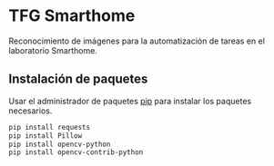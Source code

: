 # TFG Smarthome

Reconocimiento de imágenes para la automatización de tareas en el laboratorio Smarthome.

## Instalación de paquetes

Usar el administrador de paquetes [pip](https://pip.pypa.io/en/stable/) para instalar los paquetes necesarios.

```bash
pip install requests
pip install Pillow
pip install opencv-python
pip install opencv-contrib-python
```
